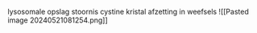lysosomale opslag stoornis
cystine kristal afzetting in weefsels
![[Pasted image 20240521081254.png]]